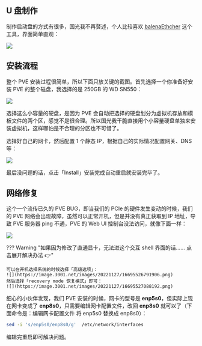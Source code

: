 ## U 盘制作

制作启动盘的方式有很多，国光我不再赘述，个人比较喜欢 [balenaEthcher](https://www.balena.io/etcher/) 这个工具，界面简单直观：

![](https://image.3001.net/images/20221127/16695458215295.png)   

## 安装流程

整个 PVE 安装过程很简单，所以下面只放关键的截图。首先选择一个你准备好安装 PVE 的整个磁盘，我选择的是 250GB 的 WD SN550：

![](https://image.3001.net/images/20221127/16695515841155.png)   

选择这么小容量的硬盘，是因为 PVE 会自动把选择的硬盘划分为虚拟机存放和模板文件的两个区，感觉不是很合理。所以国光我干脆直接用个小容量硬盘单独来安装虚拟机，这样哪怕是不合理的分区也不可惜了。

选择好自己的网卡，然后配置 1 个静态 IP，根据自己的实际情况配置网关、DNS 等：

![](https://image.3001.net/images/20221127/1669551699506.png)  

最后没问题的话，点击「Install」安装完成自动重启就安装完毕了。

## 网络修复

这个一个流传已久的 PVE BUG，即当我们的 PCIe 的硬件发生变动的时候，我们的 PVE 网络会出现故障，虽然可以正常开机，但是并没有真正获取到 IP 地址，导致 PVE 服务器 ping 不通，PVE 的  Web UI 控制台没法访问，就像下面一样：

![](https://image.3001.net/images/20221127/16695524425909.png) 

??? Warning "如果因为修改了直通显卡，无法进这个交互 shell 界面的话......  点击展开解决办法 👉"

    可以在开机选择系统的时候选择「高级选项」：
    ![](https://image.3001.net/images/20221127/16695526791906.png)
    然后选择「recovery mode 恢复模式」即可：
    ![](https://image.3001.net/images/20221127/16695527088192.png)

细心的小伙伴发现，我们 PVE 安装的时候，网卡的型号是 **enp5s0**，但实际上现在网卡变成了 **enp8s0**，只需要编辑网卡配置文件，改回 **enp8s0** 就可以了（下面命令是：编辑网卡配置文件 将 enp5s0 替换成 enp8s0）：

```bash
sed -i 's/enp5s0/enp8s0/g'  /etc/network/interfaces
```

编辑完重启即可解决问题。

